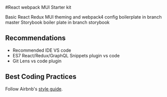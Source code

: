 #React webpack MUI Starter kit

Basic React Redux MUI theming and webpack4 config boilerplate in branch master
Storybook boiler plate in branch storybook

## Recommendations
* Recommended IDE VS code
* ES7 React/Redux/GraphQL Snippets plugin vs code
* Git Lens vs code plugin

## Best Coding Practices
Follow Airbnb's [style guide](https://github.com/airbnb/javascript/tree/master/react).

